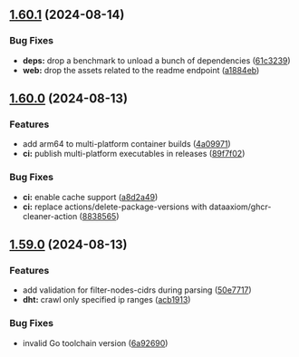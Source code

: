 ## [1.60.1](https://github.com/tgragnato/magnetico/compare/v1.60.0...v1.60.1) (2024-08-14)


### Bug Fixes

* **deps:** drop a benchmark to unload a bunch of dependencies ([61c3239](https://github.com/tgragnato/magnetico/commit/61c3239ff2c7a3714b769391408b4c68643c44b8))
* **web:** drop the assets related to the readme endpoint ([a1884eb](https://github.com/tgragnato/magnetico/commit/a1884eb8c15dcbf83c213164e107e122bdad8509))

## [1.60.0](https://github.com/tgragnato/magnetico/compare/v1.59.0...v1.60.0) (2024-08-13)


### Features

* add arm64 to multi-platform container builds ([4a09971](https://github.com/tgragnato/magnetico/commit/4a09971b9f9ecd26c7dc3f40c5290b0f6a6138c3))
* **ci:** publish multi-platform executables in releases ([89f7f02](https://github.com/tgragnato/magnetico/commit/89f7f020b6ccb20f80b54127d41c5004d542e5b1))


### Bug Fixes

* **ci:** enable cache support ([a8d2a49](https://github.com/tgragnato/magnetico/commit/a8d2a49764e603d3f3cda07303b346e6fd360254))
* **ci:** replace actions/delete-package-versions with dataaxiom/ghcr-cleaner-action ([8838565](https://github.com/tgragnato/magnetico/commit/8838565c4bd197c0466b39a1ae38c3258a02ffde))

## [1.59.0](https://github.com/tgragnato/magnetico/compare/v1.58.3...v1.59.0) (2024-08-13)


### Features

* add validation for filter-nodes-cidrs during parsing ([50e7717](https://github.com/tgragnato/magnetico/commit/50e77170a178e0c588c16cc3f19368896e06100b))
* **dht:** crawl only specified ip ranges ([acb1913](https://github.com/tgragnato/magnetico/commit/acb19137b5776343b8fa087615ee95ab4436eb70))


### Bug Fixes

* invalid Go toolchain version ([6a92690](https://github.com/tgragnato/magnetico/commit/6a92690cb4f79355a679327ecbad4b55d9b7e2e0))

